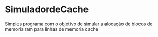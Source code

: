 SimuladordeCache
================

Simples programa com o objetivo de simular a alocação de blocos de memoria ram para linhas de memoria cache
